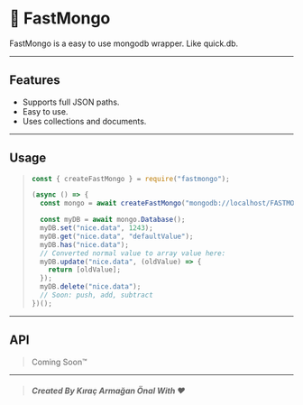 # 🎉 FastMongo

FastMongo is a easy to use mongodb wrapper. Like quick.db.

---

## Features

- Supports full JSON paths.
- Easy to use.
- Uses collections and documents.

---

## Usage

> ```js
> const { createFastMongo } = require("fastmongo");
>
> (async () => {
>   const mongo = await createFastMongo("mongodb://localhost/FASTMONGO");
>
>   const myDB = await mongo.Database();
>   myDB.set("nice.data", 1243);
>   myDB.get("nice.data", "defaultValue");
>   myDB.has("nice.data");
>   // Converted normal value to array value here:
>   myDB.update("nice.data", (oldValue) => {
>     return [oldValue];
>   });
>   myDB.delete("nice.data");
>   // Soon: push, add, subtract
> })();
> ```

---

## API

> Coming Soon™️

---

> ##### Created By Kıraç Armağan Önal With ❤
